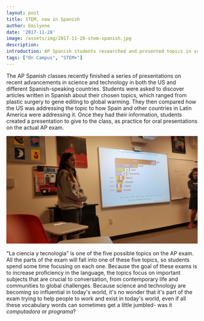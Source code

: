 ```yaml
---
layout: post
title: STEM, now in Spanish
author: Emilynne
date: '2017-11-28'
image: /assets/img/2017-11-28-stem-spanish.jpg
description: 
introduction: AP Spanish students researched and presented topics in science and technology.
tags: ["On Campus", "STEM+"]
---
```


The AP Spanish classes recently finished a series of presentations on recent
advancements in science and technology in both the US and different
Spanish-speaking countries. Students were asked to discover articles written in
Spanish about their chosen topics, which ranged from plastic surgery to gene
editing to global warming. They then compared how the US was addressing the
topic to how Spain and other countries in Latin America were addressing it.
Once they had their information, students created a presentation to give to the
class, as practice for oral presentations on the actual AP exam.

![STEM presentations in AP Spanish](/assets/img/2017-11-28-stem-spanish-2.jpg)

"La ciencia y tecnologia" is one of the five possible topics on the AP exam.
All the parts of the exam will fall into one of these five topics, so students
spend some time focusing on each one. Because the goal of these exams is to
increase proficiency in the language, the topics focus on important subjects
that are crucial to conversation, from contemporary life and communities to
global challenges.  Because science and technology are becoming so influential
in today's world, it's no wonder that it's part of the exam trying to help
people to work and exist in today's world, even if all these vocabulary words
can sometimes get a little jumbled- was it _computadora_ or _programa_?
